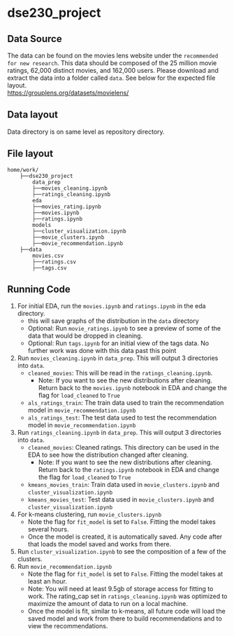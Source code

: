 # dse230_project
## Data Source  
The data can be found on the movies lens website under the `recommended for new research`. This data should be composed of the 25 million movie ratings, 62,000 distinct movies, and 162,000 users. Please download and extract the data into a folder called `data`. See below for the expected file layout.  
https://grouplens.org/datasets/movielens/
## Data layout
Data directory is on same level as repository directory.
## File layout
```
home/work/
    ├──dse230_project
        data_prep
        ├──movies_cleaning.ipynb
        ├──ratings_cleaning.ipynb
        eda
        ├──movies_rating.ipynb
        ├──movies.ipynb
        ├──ratings.ipynb
        models
        ├──cluster_visualization.ipynb
        ├──movie_clusters.ipynb
        ├──movie_recommendation.ipynb
    ├──data
        movies.csv
        ├──ratings.csv
        ├──tags.csv
```
## Running Code
1. For initial EDA, run the `movies.ipynb` and `ratings.ipynb` in the eda directory.
    * this will save graphs of the distribution in the `data` directory
    * Optional: Run `movie_ratings.ipynb` to see a preview of some of the data that would be dropped in cleaning.
    * Optional: Run `tags.ipynb` for an initial view of the tags data. No further work was done with this data past this point
2. Run `movies_cleaning.ipynb` in `data_prep`. This will output 3 directories into `data`.
    * `cleaned_movies`: This will be read in the `ratings_cleaning.ipynb`.
        * Note: If you want to see the new distributions after cleaning. Return back to the `movies.ipynb` notebook in EDA and change the flag for `load_cleaned` to `True`
    * `als_ratings_train`: The train data used to train the recommendation model in `movie_recommendation.ipynb`
    * `als_ratings_test`: The test data used to test the recommendation model in `movie_recommendation.ipynb`
3. Run `ratings_cleaning.ipynb` in `data_prep`. This will output 3 directories into `data`.
    * `cleaned_movies`: Cleaned ratings. This directory can be used in the EDA to see how the distribution changed after cleaning.
        * Note: If you want to see the new distributions after cleaning. Return back to the `ratings.ipynb` notebook in EDA and change the flag for `load_cleaned` to `True`
    * `kmeans_movies_train`: Train data used in `movie_clusters.ipynb` and `cluster_visualization.ipynb`
    * `kmeans_movies_test`: Test data used in `movie_clusters.ipynb` and `cluster_visualization.ipynb`
4. For k-means clustering, run `movie_clusters.ipynb`
    * Note the flag for `fit_model` is set to `False`. Fitting the model takes several hours.
    * Once the model is created, it is automatically saved. Any code after that loads the model saved and works from there.
5. Run `cluster_visualization.ipynb` to see the composition of a few of the clusters.
6. Run `movie_recommendation.ipynb`
    * Note the flag for `fit_model` is set to `False`. Fitting the model takes at least an hour.
    * Note: You will need at least 9.5gb of storage access for fitting to work. The rating_cap set in `ratings_cleaning.ipynb` was optimized to maximize the amount of data to run on a local machine.
    * Once the model is fit, similar to k-means, all future code will load the saved model and work from there to build recommendations and to view the recommendations.
